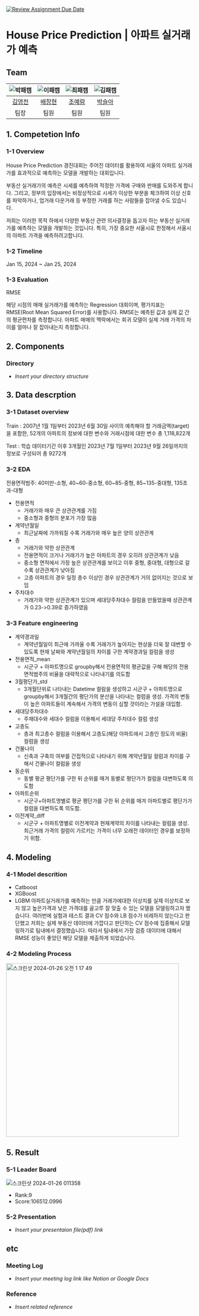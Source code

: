 [![Review Assignment Due Date](https://classroom.github.com/assets/deadline-readme-button-24ddc0f5d75046c5622901739e7c5dd533143b0c8e959d652212380cedb1ea36.svg)](https://classroom.github.com/a/g6ZC_OOE)
# House Price Prediction | 아파트 실거래가 예측

## Team

| ![박패캠](https://avatars.githubusercontent.com/u/156163982?v=4) | ![이패캠](https://avatars.githubusercontent.com/u/156163982?v=4) | ![최패캠](https://avatars.githubusercontent.com/u/156163982?v=4) | ![김패캠](https://avatars.githubusercontent.com/u/156163982?v=4) |
| :--------------------------------------------------------------: | :--------------------------------------------------------------: | :--------------------------------------------------------------: | :--------------------------------------------------------------: |
|            [김영천](https://github.com/dudcjs2779)             |            [배창현](https://github.com/Bae-ChangHyun)             |            [조예람](https://github.com/huB-ram)             |            [박슬아](https://github.com/SeulaPark)             | 
|                            팀장                             |                            팀원                             |                            팀원                             |                            팀원                             |  

## 1. Competetion Info

### 1-1 Overview

House Price Prediction 경진대회는 주어진 데이터를 활용하여 서울의 아파트 실거래가를 효과적으로 예측하는 모델을 개발하는 대회입니다. 

부동산 실거래가의 예측은 시세를 예측하여 적정한 가격에 구매와 판매를 도와주게 합니다. 그리고, 정부의 입장에서는 비정상적으로 시세가 이상한 부분을 체크하여 이상 신호를 파악하거나, 업거래 다운거래 등 부정한 거래를 하는 사람들을 잡아낼 수도 있습니다. 

저희는 이러한 목적 하에서 다양한 부동산 관련 의사결정을 돕고자 하는 부동산 실거래가를 예측하는 모델을 개발하는 것입니다. 특히, 가장 중요한 서울시로 한정해서 서울시의 아파트 가격을 예측하려고합니다.

### 1-2 Timeline

Jan 15, 2024 ~ Jan 25, 2024

### 1-3 Evaluation

RMSE

해당 시점의 매매 실거래가를 예측하는 Regression 대회이며, 평가지표는 RMSE(Root Mean Squared Error)를 사용합니다.
RMSE는 예측된 값과 실제 값 간의 평균편차를 측정합니다. 아파트 매매의 맥락에서는 회귀 모델이 실제 거래 가격의 차이를 얼마나 잘 잡아내는지 측정합니다. 

## 2. Components

### Directory

- _Insert your directory structure_

## 3. Data descrption

### 3-1 Dataset overview

Train
: 2007년 1월 1일부터 2023년 6월 30일 사이의 예측해야 할 거래금액(target)을 포함한, 52개의 아파트의 정보에 대한 변수와 거래시점에 대한 변수 총 1,118,822개

Test
: 학습 데이터기간 이후 3개월인 2023년 7월 1일부터 2023년 9월 26일까지의 정보로 구성되어 총 9272개

### 3-2 EDA
전용면적범주: 40미만-소형, 40\~60-중소형, 60~85-중형, 85\~135-중대형, 135초과-대형

- 전용면적
  - 거래가와 매우 큰 상관관계를 가짐 
  - 중소형과 중형의 분포가 가장 많음
- 계약년월일
  - 최근날짜에 가까워질 수록 거래가와 매우 높은 양의 상관관계
- 층
  - 거래가와 약한 상관관계
  - 전용면적이 크거나 거래가가 높은 아파트의 경우 오히려 상관관계가 낮음
  - 중소형 면적에서 가장 높은 상관관계를 보이고 이후 중형, 중대형, 대형으로 갈수록 상관관계가 낮아짐
  - 고층 아파트의 경우 일정 층수 이상인 경우 상관관계가 거의 없어지는 것으로 보임
- 주차대수
  - 거래가와 약한 상관관계가 있으며 세대당주차대수 컬럼을 만들었을때 상관관계가 0.23->0.39로 증가하였음


### 3-3 Feature engineering

- 계약경과일
  - 계약년월일이 최근에 가까울 수록 거래가가 높아지는 현상을 더욱 잘 대변할 수 있도록 현재 날짜와 계약년월일의 차이를 구한 계약경과일 컬럼을 생성
- 전용면적_mean
  - 시군구 + 아파트명으로 groupby해서 전용면적의 평균값을 구해 해당의 전용면적범주의 비율을 대략적으로 나타내기를 의도함
- 3월평단가_std
  - 3개월단위로 나타내는 Datetime 컬람을 생성하고 시군구 + 아파트명으로 groupby해서 3개월간의 평단가의 분산을 나타내는 컬럼을 생성. 가격의 변동이 높은 아파트들이 계속해서 가격의 변동이 심할 것이라는 가설을 대입함.
- 세대당주차대수
  - 주채대수와 세대수 컬럼을 이용해서 세대당 주차대수 컬럼 생성
- 고층도
  - 층과 최고층수 컬럼을 이용해서 고층도(해당 아파트에서 고층인 정도의 비율) 컬럼을 생성
- 건물나이
  - 신축과 구축의 여부를 간접적으로 나타내기 위해 계약년월일 컬럼과 차이를 구해서 건물나이 컬럼을 생성
- 동순위
  - 동별 평균 평단가를 구한 뒤 순위를 매겨 동별로 평단가가 컬럼을 대변하도록 의도함
- 아파트순위
  - 시군구+아파트명별로 평균 평단가를 구한 뒤 순위를 매겨 아파트별로 평단가가 컬럼을 대변하도록 의도함.
- 이전계약_diff
  - 시군구 + 아파트명별로 이전계약과 현재계약의 차이를 나타내는 컬럼을 생성. 최근거래 가격의 컬럼이 가르키는 가격이 너무 오래전 데이터인 경우를 보정하기 위함.

## 4. Modeling

### 4-1 Model descrition

- Catboost
- XGBoost
- LGBM
 아파트실거래가를 예측하는 만큼 거래가에대한 이상치를 실제 이상치로 보지 않고 높은가격과 낮은 가격대를 골고루 잘 맞출 수 있는 모델을 모델링하고자 했습니다. 여러번에 실험과 테스트 결과 CV 점수와 LB 점수가 비레하지 않는다고 판단했고 저희는 실제 부동산 데이터에 가깝다고 판단하는 CV 점수에 집중해서 모델링하기로 팀내에서 결정했습니다. 따라서 팀내에서 가장 검증 데이터에 대해서 RMSE 성능이 좋았던 해당 모델을 제출하게 되었습니다.


### 4-2 Modeling Process

<img width="465" alt="스크린샷 2024-01-26 오전 1 17 49" src="https://github.com/UpstageAILab/upstage-ml-regression-04/assets/120548753/07a753ac-66f0-4578-b8a3-85164d5cd958">


## 5. Result

### 5-1 Leader Board
![스크린샷 2024-01-26 011358](https://github.com/UpstageAILab/upstage-ml-regression-04/assets/42354230/c47f4684-662a-4873-80cb-f3c8c8b4ac0e)
- Rank:9
- Score:106512.0996

### 5-2 Presentation

- _Insert your presentaion file(pdf) link_

## etc

### Meeting Log

- _Insert your meeting log link like Notion or Google Docs_

### Reference

- _Insert related reference_
